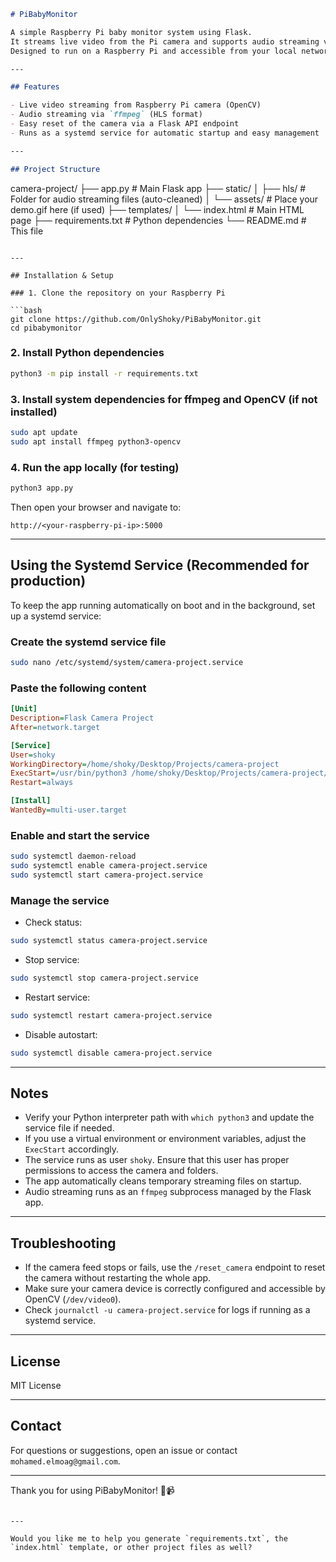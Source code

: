 
```markdown
# PiBabyMonitor

A simple Raspberry Pi baby monitor system using Flask.  
It streams live video from the Pi camera and supports audio streaming via ffmpeg.  
Designed to run on a Raspberry Pi and accessible from your local network.

---

## Features

- Live video streaming from Raspberry Pi camera (OpenCV)
- Audio streaming via `ffmpeg` (HLS format)
- Easy reset of the camera via a Flask API endpoint
- Runs as a systemd service for automatic startup and easy management

---

## Project Structure

```

camera-project/
├── app.py                # Main Flask app
├── static/
│   ├── hls/              # Folder for audio streaming files (auto-cleaned)
│   └── assets/           # Place your demo.gif here (if used)
├── templates/
│   └── index.html        # Main HTML page
├── requirements.txt      # Python dependencies
└── README.md             # This file

````

---

## Installation & Setup

### 1. Clone the repository on your Raspberry Pi

```bash
git clone https://github.com/OnlyShoky/PiBabyMonitor.git
cd pibabymonitor
````

### 2. Install Python dependencies

```bash
python3 -m pip install -r requirements.txt
```

### 3. Install system dependencies for ffmpeg and OpenCV (if not installed)

```bash
sudo apt update
sudo apt install ffmpeg python3-opencv
```

### 4. Run the app locally (for testing)

```bash
python3 app.py
```

Then open your browser and navigate to:

```
http://<your-raspberry-pi-ip>:5000
```

---

## Using the Systemd Service (Recommended for production)

To keep the app running automatically on boot and in the background, set up a systemd service:

### Create the systemd service file

```bash
sudo nano /etc/systemd/system/camera-project.service
```

### Paste the following content

```ini
[Unit]
Description=Flask Camera Project
After=network.target

[Service]
User=shoky
WorkingDirectory=/home/shoky/Desktop/Projects/camera-project
ExecStart=/usr/bin/python3 /home/shoky/Desktop/Projects/camera-project/app.py
Restart=always

[Install]
WantedBy=multi-user.target
```

### Enable and start the service

```bash
sudo systemctl daemon-reload
sudo systemctl enable camera-project.service
sudo systemctl start camera-project.service
```

### Manage the service

* Check status:

```bash
sudo systemctl status camera-project.service
```

* Stop service:

```bash
sudo systemctl stop camera-project.service
```

* Restart service:

```bash
sudo systemctl restart camera-project.service
```

* Disable autostart:

```bash
sudo systemctl disable camera-project.service
```

---

## Notes

* Verify your Python interpreter path with `which python3` and update the service file if needed.
* If you use a virtual environment or environment variables, adjust the `ExecStart` accordingly.
* The service runs as user `shoky`. Ensure that this user has proper permissions to access the camera and folders.
* The app automatically cleans temporary streaming files on startup.
* Audio streaming runs as an `ffmpeg` subprocess managed by the Flask app.

---

## Troubleshooting

* If the camera feed stops or fails, use the `/reset_camera` endpoint to reset the camera without restarting the whole app.
* Make sure your camera device is correctly configured and accessible by OpenCV (`/dev/video0`).
* Check `journalctl -u camera-project.service` for logs if running as a systemd service.

---

## License

MIT License

---

## Contact

For questions or suggestions, open an issue or contact `mohamed.elmoag@gmail.com`.

---

Thank you for using PiBabyMonitor! 👶📹

```

---

Would you like me to help you generate `requirements.txt`, the `index.html` template, or other project files as well?
```
